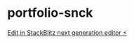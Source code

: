 # portfolio-snck

[Edit in StackBlitz next generation editor ⚡️](https://stackblitz.com/~/github.com/snckkund/portfolio-snck)